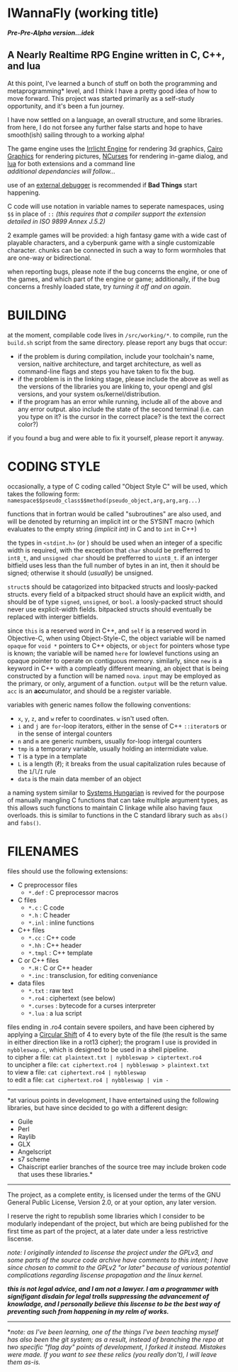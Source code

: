 IWannaFly (working title)
=========================

***Pre-Pre-Alpha version...idek***

A Nearly Realtime RPG Engine written in C, C++, and lua
-------------------------------------------------------

At this point, I've learned a bunch of stuff on both the programming and
metaprogramming\* level, and I think I have a pretty good idea of how to
move forward. This project was started primarily as a self-study
opportunity, and it's been a fun journey.


I have now settled on a language, an overall structure, and some
libraries. from here, I do not forsee any further false starts and hope
to have smooth(ish) sailing through to a working alpha!

The game engine uses the
[Irrlicht Engine](http://irrlicht.sourceforge.net/) for rendering 3d
graphics, [Cairo Graphics](https://www.cairographics.org/) for rendering
pictures, [NCurses](https://invisible-island.net/ncurses/) for rendering
in-game dialog, and [lua](http://www.lua.org/) for both extensions and a
command line\
  *additional dependancies will follow...*

use of an [external debugger](https://www.gnu.org/software/gdb/) is
recommended if **Bad Things** start happening.

C code will use notation in variable names to seperate namespaces, using
`$$` in place of `::` *(this requires that a compiler support the
extension detailed in ISO 9899 Annex J.5.2)*

2 example games will be provided: a high fantasy game with a wide cast of
playable characters, and a cyberpunk game with a single customizable
character. chunks can be connected in such a way to form wormholes that
are one-way or bidirectional.

when reporting bugs, please note if the bug concerns the engine, or one
of the games, and which part of the engine or game; additionally, if the
bug concerns a freshly loaded state, try *turning it off and on again*.

BUILDING
========

at the moment, compilable code lives in `/src/working/*`. to compile, run
the `build.sh` script from the same directory. please report any bugs that
occur:
- if the problem is during compilation, include your toolchain's name,
  version, naitive architecture, and target architecture, as well as
  command-line flags and steps you have taken to fix the bug.
- if the problem is in the linking stage, please include the above as well
  as the versions of the libraries you are linking to, your opengl and glsl
  versions, and your system os/kernel/distribution.
- if the program has an error while running, include all of the above and
  any error output. also include the state of the second terminal (i.e. can
  you type on it? is the cursor in the correct place? is the text the
  correct color?)

if you found a bug and were able to fix it yourself, please report it
anyway.

CODING STYLE
============

occasionally, a type of C coding called "Object Style C" will be used,
which takes the following form:
`namespace$$pseudo_class$$method(pseudo_object,arg,arg,arg...)`

functions that in fortran would be called "subroutines" are also used,
and will be denoted by returning an implicit int or the SYSINT macro
(which evaluates to the empty string *(implicit int)* in C and to `int`
in C++)

the types in `<stdint.h>` (or <cstdint>) should be used when an integer
of a specific width is required, with the exception that `char` should be
prefferred to `int8_t`, and `unsigned char` should be prefferred to
`uint8_t`. if an interger bitfield uses less than the full number of
bytes in an int, then it should be signed; otherwise it should
(*usually*) be unsigned.

`struct`s should be catagorized into bitpacked structs and loosly-packed
structs. every field of a bitpacked struct should have an explicit width,
and should be of type `signed`, `unsigned`, or `bool`. a loosly-packed
struct should never use explicit-width fields. bitpacked structs should
eventually be replaced with interger bitfields.

since `this` is a reserved word in C++, and `self` is a reserved word in
Objective-C, when using Object-Style-C, the object variable will be named
`opaque` for `void *` pointers to C++ objects, or `object` for pointers
whose type is known; the variable will be named `here` for lowlevel
functions using an opaque pointer to operate on contiguous memory.
similarly, since `new` is a keyword in C++ with a compleatly different
meaning, an object that is being constructed by a function will be named
`nova`. `input` may be employed as the primary, or only, argument of a
function. `output` will be the return value. `acc` is an **acc**umulator,
and should be a register variable.

variables with generic names follow the following conventions:
- `x`, `y`, `z`, and `w` refer to coordinates. `w` isn't used often.
- `i` and `j` are `for`-loop iterators, either in the sense of  C++
  `::iterator`s or in the sense of intergal counters
- `n` and `m` are generic numbers, usually for-loop intergal counters
- `tmp` is a temporary variable, usually holding an intermidiate value.
- `T` is a type in a template
- `L` is a length (ℓ); it breaks from the usual capitalization rules
  because of the `1`/`l`/`I` rule
- `data` is the main data member of an object

a naming system similar to
[Systems Hungarian](https://en.wikipedia.org/wiki/Hungarian_notation)
is revived for the pourpose of manually mangling C functions that can
take multiple argument types, as this allows such functions to maintain C
linkage while also having faux overloads. this is similar to functions in
the C standard library such as `abs()` and `fabs()`.

FILENAMES
=========
files should use the following extensions:
- C preprocessor files
  - `*.def` : C preprocessor macros
- C files
  - `*.c` : C code
  - `*.h` : C header
  - `*.inl` : inline functions
- C++ files
  - `*.cc` : C++ code
  - `*.hh` : C++ header
  - `*.tmpl` : C++ template
- C or C++ files
  - `*.H` : C or C++ header
  - `*.inc` : transclusion, for editing conveniance
- data files
  - `*.txt` : raw text
  - `*.ro4` : ciphertext (see below)
  - `*.curses` : bytecode for a curses interpreter
  - `*.lua` : a lua script

files ending in .ro4 contain severe spoilers, and have been ciphered by
applying a [Circular Shift](https://en.wikipedia.org/wiki/Circular_shift)
of 4 to every byte of the file (the result is the same in either
direction like in a rot13 cipher); the program I use is provided in
`nybbleswap.c`, which is designed to be used in a shell pipeline.\
to cipher a file:
`cat plaintext.txt | nybbleswap > ciptertext.ro4`\
to uncipher a file:
`cat ciphertext.ro4 | nybbleswap > plaintext.txt`\
to view a file:
`cat ciphertext.ro4 | nybbleswap`\
to edit a file:
`cat ciphertext.ro4 | nybbleswap | vim -`

---

*at various points in development, I have entertained using the following
libraries, but have since decided to go with a different design:
- Guile
- Perl
- Raylib
- GLX
- Angelscript
- s7 scheme
- Chaiscript
earlier branches of the source tree may include broken code that uses
these libraries.*

---

The project, as a complete entity, is licensed under the terms of the GNU
General Public License, Version 2.0, or at your option, any later version.

I reserve the right to republish some libraries which I consider to be
modularly independant of the project, but which are being published for the
first time as part of the project, at a later date under a less restrictive
liscense.

*note: I originally intended to liscense the project under the GPLv3, and
some parts of the source code archive have comments to this intent; I have
since chosen to commit to the GPLv2 "or later" because of various potential
complications regarding liscense propagation and the linux kernel.*

***this is not legal advice, and I am not a lawyer. I am a programmer with
signifigant disdain for legal trolls suppressing the advancement of
knowladge, and I personally believe this liscense to be the best way of
preventing such from happening in my relm of works.***

---

\**note: as I've been learning, one of the things I've been teaching myself
has also been the git system; as a result, instead of branching the repo
at two specific "flag day" points of development, I *forked* it instead.
Mistakes were made. If you want to see these relics (you really don't),
I will leave them as-is.*

